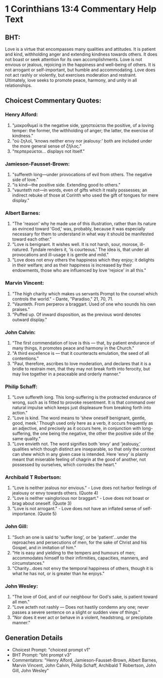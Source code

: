 # 1 Corinthians 13:4 Commentary Help Text

## BHT:
Love is a virtue that encompasses many qualities and attitudes. It is patient and kind, withholding anger and extending kindness towards others. It does not boast or seek attention for its own accomplishments. Love is not envious or jealous, rejoicing in the happiness and well-being of others. It is not arrogant or self-important, but humble and accommodating. Love does not act rashly or violently, but exercises moderation and restraint. Ultimately, love seeks to promote peace, harmony, and unity in all relationships.

## Choicest Commentary Quotes:
### Henry Alford:
1. "μακροθυμεῖ is the negative side, χρηστεύεται the positive, of a loving temper: the former, the withholding of anger; the latter, the exercise of kindness."
2. "οὐ ζηλοῖ, 'knows neither envy nor jealousy:' both are included under the more general sense of ζῆλος."
3. "περπερεύεται... displays not itself."


### Jamieson-Fausset-Brown:
1. "suffereth long—under provocations of evil from others. The negative side of love."
2. "is kind—the positive side. Extending good to others."
3. "vaunteth not—in words, even of gifts which it really possesses; an indirect rebuke of those at Corinth who used the gift of tongues for mere display."

### Albert Barnes:
1. "The 'reason' why he made use of this illustration, rather than its nature as evinced toward 'God,' was, probably, because it was especially necessary for them to understand in what way it should be manifested toward each other."
2. "Love is benignant. It wishes well. It is not harsh, sour, morose, ill-natured. Tyndale renders it, 'is courteous.' The idea is, that under all provocations and ill-usage it is gentle and mild."
3. "Love does not envy others the happiness which they enjoy; it delights in their welfare; and as their happiness is increased by their endowments, those who are influenced by love 'rejoice' in all this."

### Marvin Vincent:
1. "The high charity which makes us servants Prompt to the counsel which controls the world." - Dante, "Paradiso," 21, 70, 71.
2. "Vaunteth. From perperov a braggart. Used of one who sounds his own praises."
3. "Puffed up. Of inward disposition, as the previous word denotes outward display."

### John Calvin:
1. "The first commendation of love is this — that, by patient endurance of many things, it promotes peace and harmony in the Church."
2. "A third excellence is — that it counteracts emulation, the seed of all contentions."
3. "Paul, therefore, ascribes to love moderation, and declares that it is a bridle to restrain men, that they may not break forth into ferocity, but may live together in a peaceable and orderly manner."

### Philip Schaff:
1. "Love suffereth long. This long-suffering is the protracted endurance of wrong, such as is fitted to provoke resentment. It is that command over natural impulse which keeps just displeasure from breaking forth into action."
2. "Love is kind. The word means to ‘shew oneself benignant, gentle, good, meek.’ Though used only here as a verb, it occurs frequently as an adjective, and precisely as it occurs here, in conjunction with long-suffering, the one being the negative, the other the positive side of the same quality."
3. "Love envieth not. The word signifies both 'envy' and 'jealousy,' qualities which though distinct are inseparable, so that only the context can shew which in any given case is intended. Here 'envy' is plainly meant that miserable feeling of chagrin at the good of another, not possessed by ourselves, which corrodes the heart."

### Archibald T Robertson:
1. "Love is neither jealous nor envious." - Love does not harbor feelings of jealousy or envy towards others. (Quote 4)
2. "Love is neither vainglorious nor braggart." - Love does not boast or brag about oneself. (Quote 3)
3. "Love is not arrogant." - Love does not have an inflated sense of self-importance. (Quote 5)

### John Gill:
1. "Such an one is said to 'suffer long', or be 'patient'...under the reproaches and persecutions of men, for the sake of Christ and his Gospel, and in imitation of him."
2. "He is easy and yielding to the tempers and humours of men; accommodates himself to their infirmities, capacities, manners, and circumstances."
3. "Charity...does not envy the temporal happiness of others, though it is what he has not, or is greater than he enjoys."

### John Wesley:
1. "The love of God, and of our neighbour for God's sake, is patient toward all men."
2. "Love acteth not rashly — Does not hastily condemn any one; never passes a severe sentence on a slight or sudden view of things."
3. "Nor does it ever act or behave in a violent, headstrong, or precipitate manner."


## Generation Details
- Choicest Prompt: "choicest prompt v1"
- BHT Prompt: "bht prompt v3"
- Commentators: "Henry Alford, Jamieson-Fausset-Brown, Albert Barnes, Marvin Vincent, John Calvin, Philip Schaff, Archibald T Robertson, John Gill, John Wesley"
